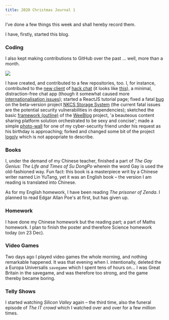 ```yaml
---
title: 2020 Christmas Journal 1
---
```


I’ve done a few things this week and shall hereby record them.

I have, firstly, started this blog.

### Coding

I also kept making contributions to GitHub over the past … well, more than a month.

![](https://knowscount-1304485449.cos.ap-shanghai.myqcloud.com/img/contributions.png)

I have created, and contributed to a few repositories, too. I, for instance, contributed to the [new client](https://github.com/hack-chat/hackchat-client) of [hack chat](https://hack.chat) (it looks like [this](https://beta.hack.chat)), a minimal, distraction-free chat app (though it somewhat caused more [internationalisation issues](https://github.com/hack-chat/hackchat-client/issues/30)); started a ReactJS tutorial page; fixed a fatal [bug](https://github.com/KnowsCount/nkcsStorage/issues/1) on the beta-version project [NKCS Storage System](https://github.com/KnowsCount/nkcsStorage) (the current fatal issues are the potential security vulnerabilities in dependencies); sketched the basic [framework (outline)](https://github.com/KnowsCount/WeeBlog) of the [WeeBlog](https://weeblog.knowscount.vercel.app/) project, 'a beauteous content sharing platform solution orchestrated to be sexy and concise'; made a simple [photo-wall](https://github.com/KnowsCount/yuanyuan) for one of my cyber-security friend under his request as his birthday is approaching; forked and changed some bit of the project [logoly](https://github.com/KnowsCount/logoly) which is not appopriate to describe.

### Books

I, under the demand of my Chinese teacher, finished a part of _The Gay Genius: The Life and Times of Su DongPo_ wherein the word Gay is used the old-fashioned way. Fun fact: this book is a masterpiece writ by a Chinese writer named Lin YuTang, yet it was an English book – the version I am reading is translated into Chinese.

As for my English homework, I have been reading _The prisoner of Zenda_. I planned to read Edgar Allan Poe's at first, but has given up.

### Homework

I have done my Chinese homework but the reading part; a part of Maths homework. I plan to finish the poster and therefore Science homework today (on 23 Dec).

### Video Games

Two days ago I played video games the whole morning, and nothing remarkable happened. It was that evening when I. intentionally, deleted the a Europa Universalis `savegame` which I spent tens of hours on... I was Great Britain in the savegame, and was therefore too strong, and the game thereby became boring.

### Telly Shows

I started watching _Silicon Valley_ again – the third time, also the funeral episode of _The IT crowd_ which I watched over and over for a few million times.
